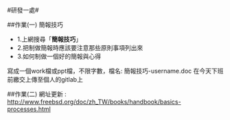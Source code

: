 #研發一處#



##作業(一) 簡報技巧

- 1.上網搜尋「**簡報技巧**」
- 2.把制做簡報時應該要注意那些原則事項列出來
- 3.如何制做一個好的簡報與心得

寫成一個work檔或ppt檔，不限字數，檔名: 簡報技巧-username.doc
在今天下班前繳交上傳至個人的gitlab上

##作業(二)
網址更新 : http://www.freebsd.org/doc/zh_TW/books/handbook/basics-processes.html
